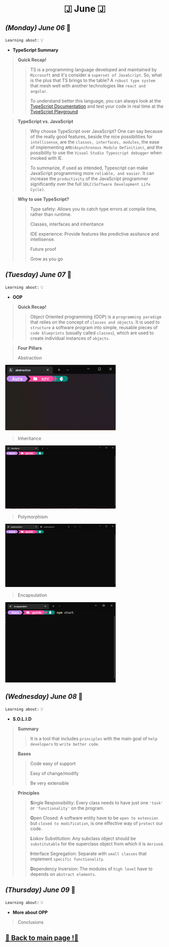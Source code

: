<h1 align="center">🇯 June 🇯</h1>

## _(Monday) June 06_ 📢

`Learning about:` 💡
* **TypeScript Summary**
> **Quick Recap!**
>>TS is a programming language developed and maintained by `Microsoft` and it's consider a `superset of JavaScript`. So, what is the plus that TS brings to the table? A `robust type system` that mesh well with another technologies like `react and angular`.
>>
>>To understand better this language, you can always look at the [TypeScript Documentation](https://www.typescriptlang.org/docs/handbook/) and test your code in real time at the [TypeScript Playground](https://www.typescriptlang.org/play)


> **TypeScript vs. JavaScript**
>>Why choose TypeScript over JavaScript? One can say because of the really good features, beside the nice possibilities for `intellisense`, are the `classes, interfaces, modules`, the ease of implementing `AMD(Asynchronous Module Definition)`, and the possibility to use the `Visual Studio Typescript debugger` when invoked with IE.
>>
>>To summarize, if used as intended, Typescript can make JavaScript programming more `reliable, and easier`. It can increase the `productivity` of the JavaScript programmer significantly over the full `SDLC(Software Development Life Cycle)`.

> **Why to use TypeScript?**
>>Type safety: Allows you to catch type errors at compile time, rather than runtime.
>>
>>Classes, interfaces and inheritance
>>
>>IDE experience: Provide features like predictive assitance and intellisense.
>>
>>Future proof
>>
>>Grow as you go


## _(Tuesday) June 07_ 📢

`Learning about:` 💡
* **OOP**
> **Quick Recap!**
>>Object Oriented programming (OOP) is a `programming paradigm` that relies on the concept of `classes and objects`. It is used to `structure` a software program into simple, reusable pieces of `code blueprints` (usually called `classes`), which are used to create individual instances of `objects`. 

> **Four Pillars**
> 
>Abstraction
<img src="/May/assets/abstraction.gif" alt="Abstraction" width="350">

>Inheritance
<img src="/May/assets/inheritance.gif" alt="Inheritance" width="350">

>Polymorphism
<img src="/May/assets/polymorphism.gif" alt="Polymorphism" width="350">

>Encapsulation
<img src="/May/assets/encapsulation.gif" alt="Encapsulation" width="350">

## _(Wednesday) June 08_ 📢
`Learning about:` 💡
* **S.O.L.I.D**
>**Summary**
>>It is a tool that includes `principles` with the main goal of `help developers` to `write better code`.
>>
>**Bases**
>>
>>Code easy of support
>>
>>Easy of change/modify
>>
>>Be very extensible

>**Principles**
>>**S**ingle Responsibility: Every class needs to have just one `'task'` or `'functionality'` on the program.
>>
>>**O**pen Closed: A software entity have to be `open to extension` but `closed to modification`, is one effective way of `protect` our code.
>>
>>**L**iskov Substitution: Any subclass object should be `substitutable` for the superclass object from which it is `derived`.
>>
>>**I**nterface Segregation: Separate with `small classes` that implement `specific functionality`.
>>
>>**D**ependency Inversion: The modules of `high level` have to depends on `abstract elements`. 

## _(Thursday) June 09_ 📢
`Learning about:` 💡
* **More about OPP**
> Conclusions
>>

## [📎 Back to main page !📎](/home/readAura.md)
